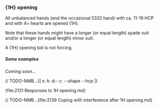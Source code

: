 ### <a name="1H_opening"> {1H} opening

All unbalanced hands (and the occasional 5332 hand) with ca. 11-19 HCP and with 4+ hearts are opened {1H}.

Note that these hands might have a longer (or equal length) spade suit and/or a longer (or equal length) minor suit.

A {1H} opening bid is not forcing.

##### Some examples

_Coming soon..._

// TODO-NMB...{| s: h: d:- c: --shape --hcp |}

{file:2131 Responses to 1H opening.md}

// TODO-NMB...{file:2139 Coping with interference after 1H opening.md}
